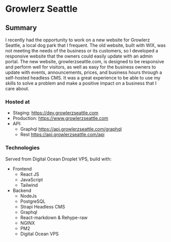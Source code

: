 # Growlerz Seattle

## Summary

I recently had the opportunity to work on a new website for Growlerz Seattle, a local dog park that I frequent. The old website, built with WIX, was not meeting the needs of the business or its customers, so I developed a responsive website that the owners could easily update with an admin portal. The new website, growlerzseattle.com, is designed to be responsive and perform well for visitors, as well as easy for the business owners to update with events, announcements, prices, and business hours through a self-hosted headless CMS. It was a great experience to be able to use my skills to solve a problem and make a positive impact on a business that I care about.

### Hosted at

- Staging: https://dev.growlerzseattle.com
- Production: https://www.growlerzseattle.com
- API:
  - Graphql https://api.growlerzseattle.com/graphql
  - Rest https://api.growlerzseattle.com/api

### Technologies

Served from Digital Ocean Droplet VPS, build with:

- Frontend
  - React JS
  - JavaScript
  - Tailwind
- Backend
  - NodeJs
  - PostgreSQL
  - Strapi Headless CMS
  - Graphql
  - React-markdown & Rehype-raw
  - NGINX
  - PM2
  - Digital Ocean VPS
